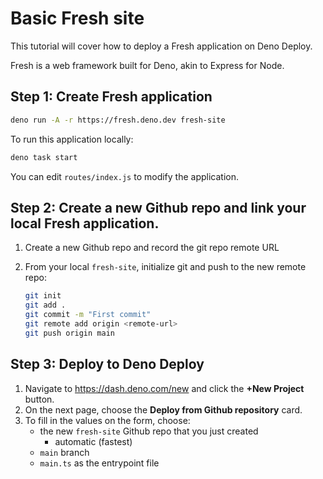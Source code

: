 # Basic Fresh site

This tutorial will cover how to deploy a Fresh application on Deno Deploy.

Fresh is a web framework built for Deno, akin to Express for Node.

## **Step 1:** Create Fresh application

```sh
deno run -A -r https://fresh.deno.dev fresh-site
```

To run this application locally:

```sh
deno task start
```

You can edit `routes/index.js` to modify the application.

## **Step 2:** Create a new Github repo and link your local Fresh application.

1. Create a new Github repo and record the git repo remote URL
2. From your local `fresh-site`, initialize git and push to the new remote repo:

   ```sh
   git init
   git add .
   git commit -m "First commit"
   git remote add origin <remote-url>
   git push origin main
   ```

## **Step 3:** Deploy to Deno Deploy

1. Navigate to https://dash.deno.com/new and click the **+New Project** button.
2. On the next page, choose the **Deploy from Github repository** card.
3. To fill in the values on the form, choose:
   - the new `fresh-site` Github repo that you just created
     - automatic (fastest)
   - `main` branch
   - `main.ts` as the entrypoint file
